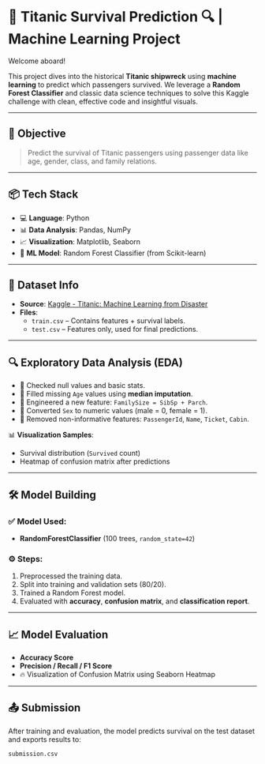 # 🚢 Titanic Survival Prediction 🔍 | Machine Learning Project

Welcome aboard! 

This project dives into the historical **Titanic shipwreck** using **machine learning** to predict which passengers survived. We leverage a **Random Forest Classifier** and classic data science techniques to solve this Kaggle challenge with clean, effective code and insightful visuals.

---

## 🎯 Objective

> Predict the survival of Titanic passengers using passenger data like age, gender, class, and family relations.

---

## 📦 Tech Stack

- 💻 **Language**: Python
- 📊 **Data Analysis**: Pandas, NumPy
- 📈 **Visualization**: Matplotlib, Seaborn
- 🧠 **ML Model**: Random Forest Classifier (from Scikit-learn)

---

## 📁 Dataset Info

- **Source**: [Kaggle - Titanic: Machine Learning from Disaster](https://www.kaggle.com/c/titanic)
- **Files**:
  - `train.csv` – Contains features + survival labels.
  - `test.csv` – Features only, used for final predictions.

---

## 🔍 Exploratory Data Analysis (EDA)

- 📌 Checked null values and basic stats.
- 🧼 Filled missing `Age` values using **median imputation**.
- 🧠 Engineered a new feature: `FamilySize = SibSp + Parch`.
- 👤 Converted `Sex` to numeric values (male = 0, female = 1).
- 🧹 Removed non-informative features: `PassengerId`, `Name`, `Ticket`, `Cabin`.

📊 **Visualization Samples**:
- Survival distribution (`Survived` count)
- Heatmap of confusion matrix after predictions

---

## 🛠️ Model Building

### ✅ Model Used:
- **RandomForestClassifier** (100 trees, `random_state=42`)

### ⚙️ Steps:
1. Preprocessed the training data.
2. Split into training and validation sets (80/20).
3. Trained a Random Forest model.
4. Evaluated with **accuracy**, **confusion matrix**, and **classification report**.

---

## 📈 Model Evaluation

- **Accuracy Score**
- **Precision / Recall / F1 Score**
- 🔥 Visualization of Confusion Matrix using Seaborn Heatmap

---

## 📤 Submission

After training and evaluation, the model predicts survival on the test dataset and exports results to:

```bash
submission.csv
